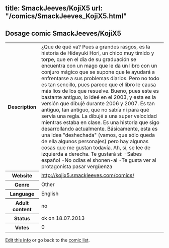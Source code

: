title: SmackJeeves/KojiX5
url: "/comics/SmackJeeves_KojiX5.html"
---
Dosage comic SmackJeeves/KojiX5
-----------------------------------------

<p id="msg"></p>
<script type="text/javascript">
if (window.location.search === '?edit_info_mail=sent_ok') {
  var elem = document.getElementById("msg");
  elem.innerHTML = 'Edited information sucessfully sent for review, which is usually done daily. Thanks!';
  elem.className = 'ok';
}
</script>
<table class="comicinfo">
<tr>
<th>Description</th><td>¿Que de qué va? Pues a grandes rasgos, es la historia de Hideyuki Hori, un chico muy tímido y torpe, que en el día de su graduación se encuentra con un mago que le da un libro con un conjuro mágico que se supone que le ayudará a enfrentarse a sus problemas diarios. Pero no todo es tan sencillo, pues parece que el libro le causa más líos de los que resuelve. Bueno, pues este es bastante antiguo, lo ideé en el 2003, y esta es la versión que dibujé durante 2006 y 2007. Es tan antiguo, tan antiguo, que no sabía ni para qué servía una regla. La dibujé a una super velocidad mientras estaba en clase. Es una historia que sigo desarrollando actualmente. Básicamente, esta es una idea &quot;deshechada&quot; (vamos, que sólo queda de ella algunos personajes) pero hay algunas cosas que me gustan todavía. Ah, sí, se lee de izquierda a derecha. Te gustará si: -Sabes español -No odias el shonen-ai -Te gusta ver al protagonista pasar vergüenza</td>
</tr>
<tr>
<th>Website</th><td><a href="http://kojix5.smackjeeves.com/comics/">http://kojix5.smackjeeves.com/comics/</a></td>
</tr>
<tr>
<th>Genre</th><td>Other</td>
</tr>
<tr>
<th>Language</th><td>English</td>
</tr>
<tr>
<th>Adult content</th><td>no</td>
</tr>
<tr>
<th>Status</th><td>ok on 18.07.2013</td>
</tr>
<tr>
<th>Votes</th><td>0</td>
</tr>
</table>

[Edit this info](SmackJeeves_KojiX5_edit.html) or go back to the [comic list](../comic-index.html).

